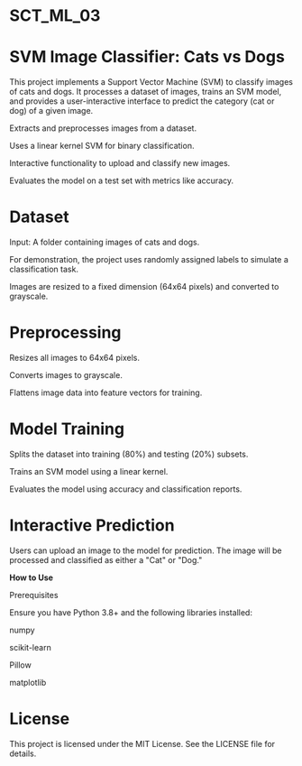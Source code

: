 # SCT_ML_03

# SVM Image Classifier: Cats vs Dogs

This project implements a Support Vector Machine (SVM) to classify images of cats and dogs. It processes a dataset of images, trains an SVM model, and provides a user-interactive interface to predict the category (cat or dog) of a given image.

Extracts and preprocesses images from a dataset.

Uses a linear kernel SVM for binary classification.

Interactive functionality to upload and classify new images.

Evaluates the model on a test set with metrics like accuracy.

# **Dataset**

Input: A folder containing images of cats and dogs.

For demonstration, the project uses randomly assigned labels to simulate a classification task.

Images are resized to a fixed dimension (64x64 pixels) and converted to grayscale.


# **Preprocessing**

Resizes all images to 64x64 pixels.

Converts images to grayscale.

Flattens image data into feature vectors for training.

# **Model Training**

Splits the dataset into training (80%) and testing (20%) subsets.

Trains an SVM model using a linear kernel.

Evaluates the model using accuracy and classification reports.

# **Interactive Prediction**

Users can upload an image to the model for prediction. The image will be processed and classified as either a "Cat" or "Dog."

**How to Use**

Prerequisites

Ensure you have Python 3.8+ and the following libraries installed:

numpy

scikit-learn

Pillow

matplotlib


# **License**

This project is licensed under the MIT License. See the LICENSE file for details.

